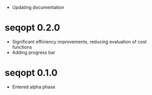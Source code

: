* Updating documentation

# seqopt 0.2.0

* Significant efficiency improvements, reducing evaluation of cost functions
* Adding progress bar

# seqopt 0.1.0

* Entered alpha phase

